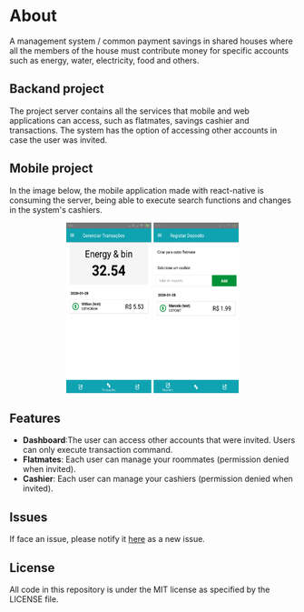 # About
A management system / common payment savings in shared houses where all the members of the house must contribute money for specific accounts such as energy, water, electricity, food and others.

## Backand project

The project server contains all the services that mobile and web applications can access, such as flatmates, savings cashier and transactions. The system has the option of accessing other accounts in case the user was invited.

## Mobile project 

In the image below, the mobile application made with react-native is consuming the server, being able to execute search functions and changes in the system's cashiers.

<p align="center">
 <img src="images/transaction.png" width="150" height="300">
 <img src="images/deposit.png" width="150" height="300">
</p>

## Features

* **Dashboard**:The user can access other accounts that were invited. Users can only execute transaction command. 
* **Flatmates**: Each user can manage your roommates (permission denied when invited).
* **Cashier**: Each user can manage your cashiers (permission denied when invited).

## Issues

If face an issue, please notify it [here](https://github.com/marcelobojikian/cash-house/issues) as a new issue.

## License

All code in this repository is under the MIT license as specified by the LICENSE file.

